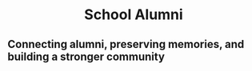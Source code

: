<h1 style="text-align:center;">School Alumni</h1>

## Connecting alumni, preserving memories, and building a stronger community
